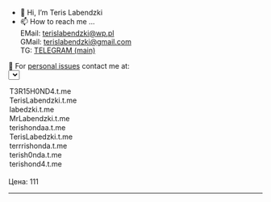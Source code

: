 - 👋 Hi, I’m Teris Labendzki<br>
- 📫 How to reach me ... <br>
EMail: <a href="mailto:terislabendzki@wp.pl">terislabendzki@wp.pl</a><br>
GMail: <a href="mailto:terislabendzki@gmail.com">terislabendzki@gmail.com</a><br>
TG: <a href="terrishonda">TELEGRAM (main)</a><br>

📩 For <u>personal issues</u> contact me at:<br>
<select>
<option value="111">T3R15H0ND4.t.me</option>
<option value="222">TerisLabendzki.t.me</option>
<option>labedzki.t.me</option>
<option>MrLabendzki.t.me</option>
<option>terishondaa.t.me</option>
<option>TerisLabedzki.t.me</option>
<option>terrrishonda.t.me</option>
<option>terish0nda.t.me</option>
<option>terishond4.t.me</option>
</select><br>

<div id="mydiv">Цена: 111</div>
<script type="text/javascript">
    document.getElementById("myselect").addEventListener("change", function(){
      document.getElementById('mydiv').innerHTML = "Цена: "+this.value;
    });
</script>


<hr>
<!---
terishonda/terishonda is a ✨ special ✨ repository because its `README.md` (this file) appears on your GitHub profile.
You can click the Preview link to take a look at your changes.
--->
